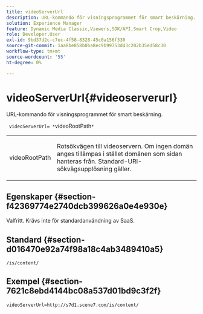 ```yaml
---
title: videoServerUrl
description: URL-kommando för visningsprogrammet för smart beskärning.
solution: Experience Manager
feature: Dynamic Media Classic,Viewers,SDK/API,Smart Crop,Video
role: Developer,User
exl-id: 9bd37d2c-c7ec-4f58-8328-45c0a156f330
source-git-commit: 1aa8be858b0ba8ec9b99753d43c202b35ed58c30
workflow-type: tm+mt
source-wordcount: '55'
ht-degree: 0%

---
```


# videoServerUrl{#videoserverurl}

URL-kommando för visningsprogrammet för smart beskärning.

` videoServerUrl= *`videoRootPath`*`

<table id="table_C616483932C2482CA9794DDD7313FD7C"> 
 <tbody> 
  <tr> 
   <td colname="col1"> <p> <span class="codeph"> <span class="varname"> videoRootPath</span> </span> </p> </td> 
   <td colname="col2"> <p> Rotsökvägen till videoservern. Om ingen domän anges tillämpas i stället domänen som sidan hanteras från. Standard-URI-sökvägsupplösning gäller. </p> </td> 
  </tr> 
 </tbody> 
</table>

## Egenskaper {#section-f42369774e2740dcb399626a0e4e930e}

Valfritt. Krävs inte för standardanvändning av SaaS.

## Standard {#section-d016470e92a74f98a18c4ab3489410a5}

`/is/content/`

## Exempel {#section-7621c8ebd4144bc08a537d01bd9c3f2f}

```
videoServerUrl=http://s7d1.scene7.com/is/content/
```
